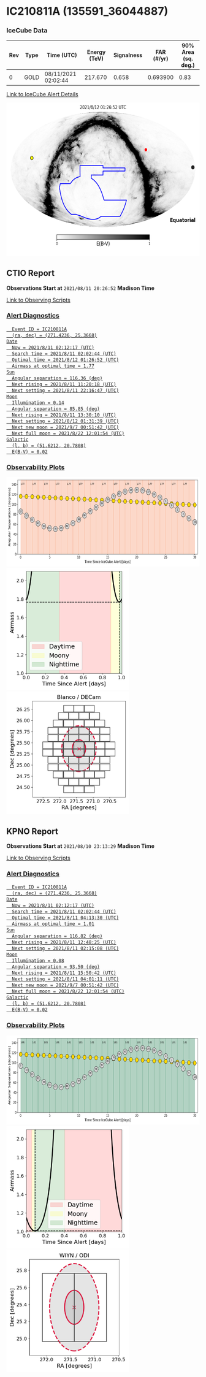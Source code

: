 # IC210811A (135591_36044887)

### IceCube Data

| Rev | Type | Time (UTC) | Energy (TeV) | Signalness | FAR (#/yr) | 90% Area (sq. deg.) |
| --- | --- | --- | --- | --- | --- | --- |
| 0 | GOLD | 08/11/2021  02:02:44 | 217.670 | 0.658 | 0.693900 | 0.83 |

<a href="https://gcn.gsfc.nasa.gov/gcn/notices_amon_g_b/135591_36044887.amon" target="_blank">Link to IceCube Alert Details</a>

<a href="https://rmorgan10.github.io/AlertMonitoring/IC210811A_0/CTIO_skymap.png" target="_blank">
  <img src="CTIO_skymap.png" alt="CTIO Skymap" style="width:700px;height:400px;">
</a>


## CTIO Report

**Observations Start at**  `2021/08/11 20:26:52`  **Madison Time**

<a href="https://github.com/rmorgan10/AlertMonitoring/blob/main/IC210811A_0/CTIO.json" target="_blank">Link to Observing Scripts

### Alert Diagnostics

```Event
  Event ID = IC210811A
  (ra, dec) = (271.4236, 25.3668)
Date
  Now = 2021/8/11 02:12:17 (UTC)
  Search time = 2021/8/11 02:02:44 (UTC)
  Optimal time = 2021/8/12 01:26:52 (UTC)
  Airmass at optimal time = 1.77
Sun
  Angular separation = 116.36 (deg)
  Next rising = 2021/8/11 11:20:18 (UTC)
  Next setting = 2021/8/11 22:16:47 (UTC)
Moon
  Illumination = 0.14
  Angular separation = 85.85 (deg)
  Next rising = 2021/8/11 13:30:10 (UTC)
  Next setting = 2021/8/12 01:31:39 (UTC)
  Next new moon = 2021/9/7 00:51:42 (UTC)
  Next full moon = 2021/8/22 12:01:54 (UTC)
Galactic
  (l, b) = (51.6212, 20.7808)
  E(B-V) = 0.02
```
### Observability Plots

<a href="https://rmorgan10.github.io/AlertMonitoring/IC210811A_0/CTIO_forecast.png" target="_blank">
  <img src="CTIO_forecast.png" alt="CTIO Forecast" style="width:700px;height:233px;">
</a>

<a href="https://rmorgan10.github.io/AlertMonitoring/IC210811A_0/CTIO_airmass.png" target="_blank">
  <img src="CTIO_airmass.png" alt="CTIO Airmass" style="width:320px;height:320px;">
</a>
<a href="https://rmorgan10.github.io/AlertMonitoring/IC210811A_0/CTIO_fov.png" target="_blank">
  <img src="CTIO_fov.png" alt="CTIO FoV" style="width:320px;height:320px;">
</a>


## KPNO Report

**Observations Start at**  `2021/08/10 23:13:29`  **Madison Time**

<a href="https://github.com/rmorgan10/AlertMonitoring/blob/main/IC210811A_0/KPNO.json" target="_blank">Link to Observing Scripts

### Alert Diagnostics

```Event
  Event ID = IC210811A
  (ra, dec) = (271.4236, 25.3668)
Date
  Now = 2021/8/11 02:12:17 (UTC)
  Search time = 2021/8/11 02:02:44 (UTC)
  Optimal time = 2021/8/11 04:13:30 (UTC)
  Airmass at optimal time = 1.01
Sun
  Angular separation = 116.82 (deg)
  Next rising = 2021/8/11 12:48:25 (UTC)
  Next setting = 2021/8/11 02:15:08 (UTC)
Moon
  Illumination = 0.08
  Angular separation = 93.50 (deg)
  Next rising = 2021/8/11 15:50:42 (UTC)
  Next setting = 2021/8/11 04:01:11 (UTC)
  Next new moon = 2021/9/7 00:51:42 (UTC)
  Next full moon = 2021/8/22 12:01:54 (UTC)
Galactic
  (l, b) = (51.6212, 20.7808)
  E(B-V) = 0.02
```
### Observability Plots

<a href="https://rmorgan10.github.io/AlertMonitoring/IC210811A_0/KPNO_forecast.png" target="_blank">
  <img src="KPNO_forecast.png" alt="KPNO Forecast" style="width:700px;height:233px;">
</a>

<a href="https://rmorgan10.github.io/AlertMonitoring/IC210811A_0/KPNO_airmass.png" target="_blank">
  <img src="KPNO_airmass.png" alt="KPNO Airmass" style="width:320px;height:320px;">
</a>
<a href="https://rmorgan10.github.io/AlertMonitoring/IC210811A_0/KPNO_fov.png" target="_blank">
  <img src="KPNO_fov.png" alt="KPNO FoV" style="width:320px;height:320px;">
</a>

